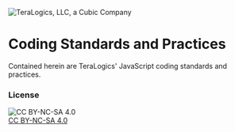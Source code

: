 ![TeraLogics, LLC, a Cubic Company](https://cdn.rawgit.com/TeraLogics/coding-standards/master/images/logo.png)

# Coding Standards and Practices

Contained herein are TeraLogics' JavaScript coding standards and practices. 

### License

![CC BY-NC-SA 4.0](https://i.creativecommons.org/l/by-nc-sa/4.0/88x31.png)   
[CC BY-NC-SA 4.0](http://creativecommons.org/licenses/by-nc-sa/4.0/)

